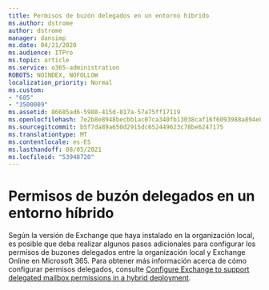 ```yaml
---
title: Permisos de buzón delegados en un entorno híbrido
ms.author: dstrome
author: dstrome
manager: dansimp
ms.date: 04/21/2020
ms.audience: ITPro
ms.topic: article
ms.service: o365-administration
ROBOTS: NOINDEX, NOFOLLOW
localization_priority: Normal
ms.custom:
- "685"
- "3500009"
ms.assetid: 86685ad6-5988-415d-817a-57a75ff17119
ms.openlocfilehash: 7e2b8e8948becbb1ac07ca340fb13038caf16f6093988a894e85e0cefb8a64a4
ms.sourcegitcommit: b5f7da89a650d2915dc652449623c78be6247175
ms.translationtype: MT
ms.contentlocale: es-ES
ms.lasthandoff: 08/05/2021
ms.locfileid: "53948720"
---
```

# <a name="delegated-mailbox-permissions-in-a-hybrid-environment"></a>Permisos de buzón delegados en un entorno híbrido

Según la versión de Exchange que haya instalado en la organización local, es posible que deba realizar algunos pasos adicionales para configurar los permisos de buzones delegados entre la organización local y Exchange Online en Microsoft 365. Para obtener más información acerca de cómo configurar permisos delegados, consulte [Configure Exchange to support delegated mailbox permissions in a hybrid deployment](https://technet.microsoft.com/library/mt784505%28v=exchg.150%29.aspx).
  